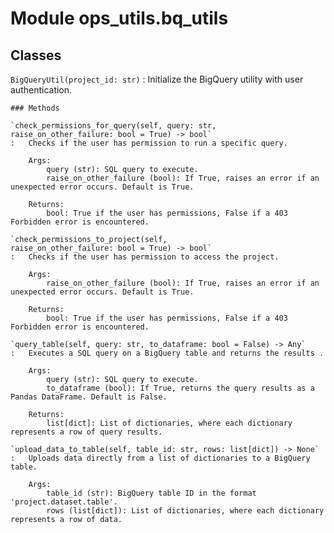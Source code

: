Module ops_utils.bq_utils
=========================

Classes
-------

`BigQueryUtil(project_id: str)`
:   Initialize the BigQuery utility with user authentication.

    ### Methods

    `check_permissions_for_query(self, query: str, raise_on_other_failure: bool = True) ‑> bool`
    :   Checks if the user has permission to run a specific query.
        
        Args:
            query (str): SQL query to execute.
            raise_on_other_failure (bool): If True, raises an error if an unexpected error occurs. Default is True.
        
        Returns:
            bool: True if the user has permissions, False if a 403 Forbidden error is encountered.

    `check_permissions_to_project(self, raise_on_other_failure: bool = True) ‑> bool`
    :   Checks if the user has permission to access the project.
        
        Args:
            raise_on_other_failure (bool): If True, raises an error if an unexpected error occurs. Default is True.
        
        Returns:
            bool: True if the user has permissions, False if a 403 Forbidden error is encountered.

    `query_table(self, query: str, to_dataframe: bool = False) ‑> Any`
    :   Executes a SQL query on a BigQuery table and returns the results .
        
        Args:
            query (str): SQL query to execute.
            to_dataframe (bool): If True, returns the query results as a Pandas DataFrame. Default is False.
        
        Returns:
            list[dict]: List of dictionaries, where each dictionary represents a row of query results.

    `upload_data_to_table(self, table_id: str, rows: list[dict]) ‑> None`
    :   Uploads data directly from a list of dictionaries to a BigQuery table.
        
        Args:
            table_id (str): BigQuery table ID in the format 'project.dataset.table'.
            rows (list[dict]): List of dictionaries, where each dictionary represents a row of data.